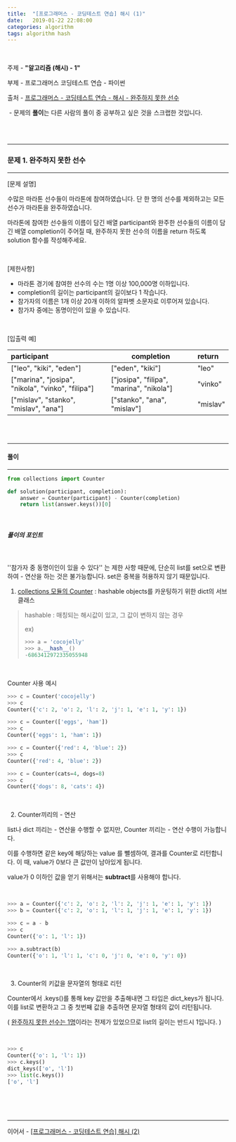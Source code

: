 ```yaml
---
title:  "[프로그래머스 - 코딩테스트 연습] 해시 (1)"
date:   2019-01-22 22:08:00
categories: algorithm
tags: algorithm hash
---
```


<br>

주제 - **"알고리즘 (해시) - 1"**  

부제 - 프로그래머스 코딩테스트 연습 - 파이썬

출처 - [프로그래머스 - 코딩테스트 연습 - 해시 - 완주하지 못한 선수](https://programmers.co.kr/learn/courses/30/lessons/42576?language=python3)

​	- 문제의 **풀이**는 다른 사람의 풀이 중 공부하고 싶은 것을 스크랩한 것입니다.

<br><br>



---

### 문제 1. 완주하지 못한 선수

---

[문제 설명]

수많은 마라톤 선수들이 마라톤에 참여하였습니다. 단 한 명의 선수를 제외하고는 모든 선수가 마라톤을 완주하였습니다.  

마라톤에 참여한 선수들의 이름이 담긴 배열 participant와 완주한 선수들의 이름이 담긴 배열 completion이 주어질 때, 완주하지 못한 선수의 이름을 return 하도록 solution 함수를 작성해주세요.  

<br>

[제한사항]

- 마라톤 경기에 참여한 선수의 수는 1명 이상 100,000명 이하입니다.
- completion의 길이는 participant의 길이보다 1 작습니다.
- 참가자의 이름은 1개 이상 20개 이하의 알파벳 소문자로 이루어져 있습니다.
- 참가자 중에는 동명이인이 있을 수 있습니다.

<br>

[입출력 예]

| participant                                       | completion                               | return   |
| :------------------------------------------------ | ---------------------------------------- | :------- |
| ["leo", "kiki", "eden"]                           | ["eden", "kiki"]                         | "leo"    |
| ["marina", "josipa", "nikola", "vinko", "filipa"] | ["josipa", "filipa", "marina", "nikola"] | "vinko"  |
| ["mislav", "stanko", "mislav", "ana"]             | ["stanko", "ana", "mislav"]              | "mislav" |

<br><br>

---

#### 풀이

---

```python
from collections import Counter

def solution(participant, completion):
    answer = Counter(participant) - Counter(completion)
    return list(answer.keys())[0]
```

<br>

##### 풀이의 포인트

<br>

''참가자 중 동명이인이 있을 수 있다'' 는 제한 사항 때문에, 단순히 list를 set으로 변환하여 - 연산을 하는 것은 불가능합니다. set은 중복을 허용하지 않기 때문입니다.

1) [collections 모듈의 Counter](https://docs.python.org/3/library/collections.html#collections.Counter) : hashable objects를 카운팅하기 위한 dict의 서브클래스  

> hashable : 매칭되는 해시값이 있고, 그 값이 변하지 않는 경우
>
> ex)
>
> ```python
> >>> a = 'cocojelly'
> >>> a.__hash__()
> -6863412972335055948
> ```

<br>

Counter 사용 예시

```python
>>> c = Counter('cocojelly')
>>> c
Counter({'c': 2, 'o': 2, 'l': 2, 'j': 1, 'e': 1, 'y': 1})

>>> c = Counter(['eggs', 'ham'])
>>> c
Counter({'eggs': 1, 'ham': 1})

>>> c = Counter({'red': 4, 'blue': 2})
>>> c
Counter({'red': 4, 'blue': 2})

>>> c = Counter(cats=4, dogs=8)
>>> c
Counter({'dogs': 8, 'cats': 4})
```

<br>

2) Counter끼리의 - 연산  

list나 dict 끼리는 - 연산을 수행할 수 없지만, Counter 끼리는 - 연산 수행이 가능합니다.  

이를 수행하면 같은 key에 해당하는 value 를 뺄셈하여, 결과를 Counter로 리턴합니다. 이 때, value가 0보다 큰 값만이 남아있게 됩니다.  

value가 0 이하인 값을 얻기 위해서는 **subtract**를 사용해야 합니다.

<br>

```python
>>> a = Counter({'c': 2, 'o': 2, 'l': 2, 'j': 1, 'e': 1, 'y': 1})
>>> b = Counter({'c': 2, 'o': 1, 'l': 1, 'j': 1, 'e': 1, 'y': 1})

>>> c = a - b
>>> c
Counter({'o': 1, 'l': 1})

>>> a.subtract(b)
Counter({'o': 1, 'l': 1, 'c': 0, 'j': 0, 'e': 0, 'y': 0})

```

<br>

3) Counter의 키값을 문자열의 형태로 리턴  

Counter에서 .keys()를 통해 key 값만을 추출해내면 그 타입은 dict_keys가 됩니다. 이를 list로 변환하고 그 중 첫번째 값을 추출하면 문자열 형태의 값이 리턴됩니다.  

( <u>완주하지 못한 선수는 1명</u>이라는 전제가 있었으므로 list의 길이는 반드시 1입니다. )

<br>

```python
>>> c
Counter({'o': 1, 'l': 1})
>>> c.keys()
dict_keys(['o', 'l'])
>>> list(c.keys())
['o', 'l']
```

<br><br><br>

---

이어서 - [[프로그래머스 - 코딩테스트 연습] 해시 (2)](https://cocojelly.github.io/algorithm/%ED%94%84%EB%A1%9C%EA%B7%B8%EB%9E%98%EB%A8%B8%EC%8A%A4-%EC%BD%94%EB%94%A9%ED%85%8C%EC%8A%A4%ED%8A%B8-%EC%97%B0%EC%8A%B5-%ED%95%B4%EC%8B%9C-(2)/)  
